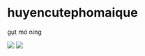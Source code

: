 # huyencutephomaique
gụt mó ning

<img style="-webkit-user-select: none;margin: auto;" src="https://media1.giphy.com/media/JT2VgkqDL1VbF7yaFM/giphy.gif?cid=6c09b952mr6xxlx125yo9ujrc7xtr56t7qc20h639y5v2txb&amp;rid=giphy.gif&amp;ct=s">
<img style="-webkit-user-select: none;margin: auto;" src="https://i.pinimg.com/originals/9e/a7/2e/9ea72ef078139ced289852e8a4ea0c5c.gif">
